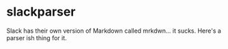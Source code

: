 # slackparser

Slack has their own version of Markdown called mrkdwn... it sucks. Here's a parser ish thing for it.
